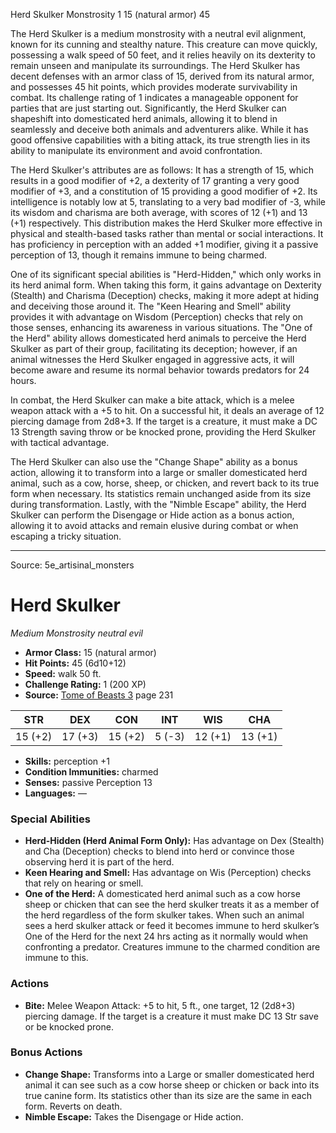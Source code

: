 <MonsterName/>Herd Skulker</MonsterName>
<CreatureType/>Monstrosity</CreatureType>
<CR/>1</CR>
<AC/>15 (natural armor)</AC>
<HP/>45</HP>
<summary>The Herd Skulker is a medium monstrosity with a neutral evil alignment, known for its cunning and stealthy nature. This creature can move quickly, possessing a walk speed of 50 feet, and it relies heavily on its dexterity to remain unseen and manipulate its surroundings. The Herd Skulker has decent defenses with an armor class of 15, derived from its natural armor, and possesses 45 hit points, which provides moderate survivability in combat. Its challenge rating of 1 indicates a manageable opponent for parties that are just starting out. Significantly, the Herd Skulker can shapeshift into domesticated herd animals, allowing it to blend in seamlessly and deceive both animals and adventurers alike. While it has good offensive capabilities with a biting attack, its true strength lies in its ability to manipulate its environment and avoid confrontation.</summary>

<detail>

The Herd Skulker's attributes are as follows: It has a strength of 15, which results in a good modifier of +2, a dexterity of 17 granting a very good modifier of +3, and a constitution of 15 providing a good modifier of +2. Its intelligence is notably low at 5, translating to a very bad modifier of -3, while its wisdom and charisma are both average, with scores of 12 (+1) and 13 (+1) respectively. This distribution makes the Herd Skulker more effective in physical and stealth-based tasks rather than mental or social interactions. It has proficiency in perception with an added +1 modifier, giving it a passive perception of 13, though it remains immune to being charmed.

One of its significant special abilities is "Herd-Hidden," which only works in its herd animal form. When taking this form, it gains advantage on Dexterity (Stealth) and Charisma (Deception) checks, making it more adept at hiding and deceiving those around it. The "Keen Hearing and Smell" ability provides it with advantage on Wisdom (Perception) checks that rely on those senses, enhancing its awareness in various situations. The "One of the Herd" ability allows domesticated herd animals to perceive the Herd Skulker as part of their group, facilitating its deception; however, if an animal witnesses the Herd Skulker engaged in aggressive acts, it will become aware and resume its normal behavior towards predators for 24 hours.

In combat, the Herd Skulker can make a bite attack, which is a melee weapon attack with a +5 to hit. On a successful hit, it deals an average of 12 piercing damage from 2d8+3. If the target is a creature, it must make a DC 13 Strength saving throw or be knocked prone, providing the Herd Skulker with tactical advantage.

The Herd Skulker can also use the "Change Shape" ability as a bonus action, allowing it to transform into a large or smaller domesticated herd animal, such as a cow, horse, sheep, or chicken, and revert back to its true form when necessary. Its statistics remain unchanged aside from its size during transformation. Lastly, with the "Nimble Escape" ability, the Herd Skulker can perform the Disengage or Hide action as a bonus action, allowing it to avoid attacks and remain elusive during combat or when escaping a tricky situation.</detail>



---

Source: 5e_artisinal_monsters

# Herd Skulker

*Medium* *Monstrosity* *neutral evil*

- **Armor Class:** 15 (natural armor)
- **Hit Points:** 45 (6d10+12)
- **Speed:** walk 50 ft.
- **Challenge Rating:** 1 (200 XP)
- **Source:** [Tome of Beasts 3](https://koboldpress.com/kpstore/product/tome-of-beasts-3-for-5th-edition/) page 231

| STR | DEX | CON | INT | WIS | CHA |
| --- | --- | --- | --- | --- | --- |
| 15 (+2) | 17 (+3) | 15 (+2) | 5 (-3) | 12 (+1) | 13 (+1) |

- **Skills:** perception +1
- **Condition Immunities:** charmed
- **Senses:** passive Perception 13
- **Languages:** —

### Special Abilities

- **Herd-Hidden (Herd Animal Form Only):** Has advantage on Dex (Stealth) and Cha (Deception) checks to blend into herd or convince those observing herd it is part of the herd.
- **Keen Hearing and Smell:** Has advantage on Wis (Perception) checks that rely on hearing or smell.
- **One of the Herd:** A domesticated herd animal such as a cow horse sheep or chicken that can see the herd skulker treats it as a member of the herd regardless of the form skulker takes. When such an animal sees a herd skulker attack or feed it becomes immune to herd skulker’s One of the Herd for the next 24 hrs acting as it normally would when confronting a predator. Creatures immune to the charmed condition are immune to this.

### Actions

- **Bite:** Melee Weapon Attack: +5 to hit, 5 ft., one target, 12 (2d8+3) piercing damage. If the target is a creature it must make DC 13 Str save or be knocked prone.

### Bonus Actions

- **Change Shape:** Transforms into a Large or smaller domesticated herd animal it can see such as a cow horse sheep or chicken or back into its true canine form. Its statistics other than its size are the same in each form. Reverts on death.
- **Nimble Escape:** Takes the Disengage or Hide action.




